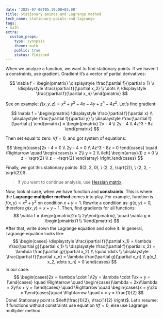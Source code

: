 ```yaml
---
date: '2025-07-06T05:19:00+03:00'
title: Stationary points and Lagrange method
tech_name: stationary-points-and-lagrange
tags:
- math
extra:
  custom_props:
    type: synopsis
    theme: math
    public: true
    status: finished
---
```


When we analyze a function, we want to find stationary points. If we haven’t a constraints, use gradient. Gradient it’s a vector of partial derivatives:

$$
\nabla f = \begin{pmatrix}
\displaystyle \frac{\partial f}{\partial x_1} \\
\displaystyle \frac{\partial f}{\partial x_2} \\
\dots \\
\displaystyle \frac{\partial f}{\partial x_n}
\end{pmatrix}
$$

See on example: $f(x, y, z) = x^2 + y^2 - 4x - 4y + z^4 - 4z^2$. Let’s find gradient:

$$
\nabla f = \begin{pmatrix}
\displaystyle \frac{\partial f}{\partial x} \\
\displaystyle \frac{\partial f}{\partial y} \\
\displaystyle \frac{\partial f}{\partial z}
\end{pmatrix} =  \begin{pmatrix}
2x - 4 \\
2y - 4 \\
4z^3 - 8z
\end{pmatrix}
$$

Then set equal to zero: $\nabla f = 0$, and got system of equations:

$$
\begin{cases}2x - 4 = 0 \\ 2y - 4 = 0 \\ 4z^3 - 8z = 0 \end{cases} \quad \Rightarrow \quad \begin{cases}x = 2\\ y = 2 \\ \left[
\begin{array}{l}
z = 0 \\
z = \sqrt{2} \\
z = -\sqrt{2}
\end{array}
\right.\end{cases}
$$

Finally, we got this stationary points: $(2, 2, 0), \ (2, 2, \sqrt{2}), \ (2, 2, -\sqrt{2})$. 

> If you want to continue analysis, use [Hessian matrix](/articles/hessian-matrix/).

Now, look at case, when we have function and **constraints**. This is where the **Lagrange multiplier method** comes into play. For example, function is $f(x, y) = x^2 + y^2$ on condition $x + y = 1$. Rewrite a condition as: $g(x, y) = 0$, therefore $g(x, y) = x + y - 1$. Then, find gradients for all functions:
$$
\nabla f = \begin{pmatrix}2x \\ 2y\end{pmatrix}, \quad \nabla g = \begin{pmatrix}1 \\ 1\end{pmatrix}
$$
After that, write down the Lagrange equation and solve it. In general, Lagrange equation looks like:
$$
\begin{cases}
\displaystyle \frac{\partial f}{\partial x_1} = \lambda \frac{\partial g}{\partial x_1} \\
\displaystyle \frac{\partial f}{\partial x_2} = \lambda \frac{\partial g}{\partial x_2} \\
\quad \dots \\
\displaystyle \frac{\partial f}{\partial x_n} = \lambda \frac{\partial g}{\partial x_n} \\
g(x_1, x_2, \dots x_n) = 0
\end{cases}
$$
In our case:
$$
\begin{cases}2x = \lambda \cdot 1\\2y = \lambda \cdot 1\\x + y = 1\end{cases} \quad \Rightarrow \quad \begin{cases}\lambda = 2x\\\lambda = 2y\\x + y = 1\end{cases} \quad \Rightarrow \quad \begin{cases}x = y\\2x = 1\end{cases}\quad \Rightarrow \quad x = y = \frac{1}{2}
$$
Done! Stationary point is $\left(\frac{1}{2}, \frac{1}{2} \right)$. Let’s resume: if functions without constraints use equation $\nabla f = 0$, else use Lagrange multiplier method. 

